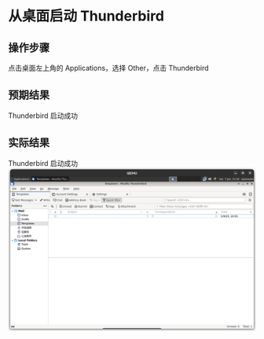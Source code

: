 # 从桌面启动 Thunderbird

## 操作步骤

点击桌面左上角的 Applications，选择 Other，点击 Thunderbird

## 预期结果

Thunderbird 启动成功

## 实际结果

Thunderbird 启动成功
![Thunderbird从桌面启动成功](./img/thunderbird-launch-desktop.png)
